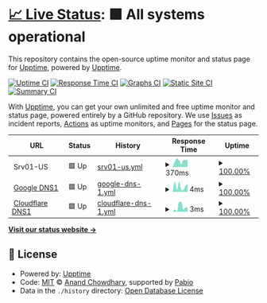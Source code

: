 # [📈 Live Status](https://lawlietr.github.io/upptime.doh.avpclub.uk): <!--live status--> **🟩 All systems operational**

This repository contains the open-source uptime monitor and status page for [Upptime](https://upptime.js.org), powered by [Upptime](https://github.com/upptime/upptime).

[![Uptime CI](https://github.com/Lawlietr/upptime.doh.avpclub.uk/workflows/Uptime%20CI/badge.svg)](https://github.com/Lawlietr/upptime.doh.avpclub.uk/actions?query=workflow%3A%22Uptime+CI%22)
[![Response Time CI](https://github.com/Lawlietr/upptime.doh.avpclub.uk/workflows/Response%20Time%20CI/badge.svg)](https://github.com/Lawlietr/upptime.doh.avpclub.uk/actions?query=workflow%3A%22Response+Time+CI%22)
[![Graphs CI](https://github.com/Lawlietr/upptime.doh.avpclub.uk/workflows/Graphs%20CI/badge.svg)](https://github.com/Lawlietr/upptime.doh.avpclub.uk/actions?query=workflow%3A%22Graphs+CI%22)
[![Static Site CI](https://github.com/Lawlietr/upptime.doh.avpclub.uk/workflows/Static%20Site%20CI/badge.svg)](https://github.com/Lawlietr/upptime.doh.avpclub.uk/actions?query=workflow%3A%22Static+Site+CI%22)
[![Summary CI](https://github.com/Lawlietr/upptime.doh.avpclub.uk/workflows/Summary%20CI/badge.svg)](https://github.com/Lawlietr/upptime.doh.avpclub.uk/actions?query=workflow%3A%22Summary+CI%22)

With [Upptime](https://upptime.js.org), you can get your own unlimited and free uptime monitor and status page, powered entirely by a GitHub repository. We use [Issues](https://github.com/upptime/upptime/issues) as incident reports, [Actions](https://github.com/Lawlietr/upptime.doh.avpclub.uk/actions) as uptime monitors, and [Pages](https://demo.upptime.js.org) for the status page.

<!--start: status pages-->
<!-- This summary is generated by Upptime (https://github.com/upptime/upptime) -->
<!-- Do not edit this manually, your changes will be overwritten -->
<!-- prettier-ignore -->
| URL | Status | History | Response Time | Uptime |
| --- | ------ | ------- | ------------- | ------ |
| <img alt="" src="https://icons.duckduckgo.com/ip3/null.ico" height="13"> Srv01-US | 🟩 Up | [srv01-us.yml](https://github.com/Lawlietr/upptime.doh.avpclub.uk/commits/HEAD/history/srv01-us.yml) | <details><summary><img alt="Response time graph" src="./graphs/srv01-us/response-time-week.png" height="20"> 370ms</summary><br><a href="https://Lawlietr.github.io/upptime.doh.avpclub.uk/history/srv01-us"><img alt="Response time 352" src="https://img.shields.io/endpoint?url=https%3A%2F%2Fraw.githubusercontent.com%2FLawlietr%2Fupptime.doh.avpclub.uk%2FHEAD%2Fapi%2Fsrv01-us%2Fresponse-time.json"></a><br><a href="https://Lawlietr.github.io/upptime.doh.avpclub.uk/history/srv01-us"><img alt="24-hour response time 422" src="https://img.shields.io/endpoint?url=https%3A%2F%2Fraw.githubusercontent.com%2FLawlietr%2Fupptime.doh.avpclub.uk%2FHEAD%2Fapi%2Fsrv01-us%2Fresponse-time-day.json"></a><br><a href="https://Lawlietr.github.io/upptime.doh.avpclub.uk/history/srv01-us"><img alt="7-day response time 370" src="https://img.shields.io/endpoint?url=https%3A%2F%2Fraw.githubusercontent.com%2FLawlietr%2Fupptime.doh.avpclub.uk%2FHEAD%2Fapi%2Fsrv01-us%2Fresponse-time-week.json"></a><br><a href="https://Lawlietr.github.io/upptime.doh.avpclub.uk/history/srv01-us"><img alt="30-day response time 352" src="https://img.shields.io/endpoint?url=https%3A%2F%2Fraw.githubusercontent.com%2FLawlietr%2Fupptime.doh.avpclub.uk%2FHEAD%2Fapi%2Fsrv01-us%2Fresponse-time-month.json"></a><br><a href="https://Lawlietr.github.io/upptime.doh.avpclub.uk/history/srv01-us"><img alt="1-year response time 352" src="https://img.shields.io/endpoint?url=https%3A%2F%2Fraw.githubusercontent.com%2FLawlietr%2Fupptime.doh.avpclub.uk%2FHEAD%2Fapi%2Fsrv01-us%2Fresponse-time-year.json"></a></details> | <details><summary><a href="https://Lawlietr.github.io/upptime.doh.avpclub.uk/history/srv01-us">100.00%</a></summary><a href="https://Lawlietr.github.io/upptime.doh.avpclub.uk/history/srv01-us"><img alt="All-time uptime 100.00%" src="https://img.shields.io/endpoint?url=https%3A%2F%2Fraw.githubusercontent.com%2FLawlietr%2Fupptime.doh.avpclub.uk%2FHEAD%2Fapi%2Fsrv01-us%2Fuptime.json"></a><br><a href="https://Lawlietr.github.io/upptime.doh.avpclub.uk/history/srv01-us"><img alt="24-hour uptime 100.00%" src="https://img.shields.io/endpoint?url=https%3A%2F%2Fraw.githubusercontent.com%2FLawlietr%2Fupptime.doh.avpclub.uk%2FHEAD%2Fapi%2Fsrv01-us%2Fuptime-day.json"></a><br><a href="https://Lawlietr.github.io/upptime.doh.avpclub.uk/history/srv01-us"><img alt="7-day uptime 100.00%" src="https://img.shields.io/endpoint?url=https%3A%2F%2Fraw.githubusercontent.com%2FLawlietr%2Fupptime.doh.avpclub.uk%2FHEAD%2Fapi%2Fsrv01-us%2Fuptime-week.json"></a><br><a href="https://Lawlietr.github.io/upptime.doh.avpclub.uk/history/srv01-us"><img alt="30-day uptime 100.00%" src="https://img.shields.io/endpoint?url=https%3A%2F%2Fraw.githubusercontent.com%2FLawlietr%2Fupptime.doh.avpclub.uk%2FHEAD%2Fapi%2Fsrv01-us%2Fuptime-month.json"></a><br><a href="https://Lawlietr.github.io/upptime.doh.avpclub.uk/history/srv01-us"><img alt="1-year uptime 100.00%" src="https://img.shields.io/endpoint?url=https%3A%2F%2Fraw.githubusercontent.com%2FLawlietr%2Fupptime.doh.avpclub.uk%2FHEAD%2Fapi%2Fsrv01-us%2Fuptime-year.json"></a></details>
| <img alt="" src="https://icons.duckduckgo.com/ip3/null.ico" height="13"> [Google DNS1](8.8.8.8) | 🟩 Up | [google-dns-1.yml](https://github.com/Lawlietr/upptime.doh.avpclub.uk/commits/HEAD/history/google-dns-1.yml) | <details><summary><img alt="Response time graph" src="./graphs/google-dns-1/response-time-week.png" height="20"> 4ms</summary><br><a href="https://Lawlietr.github.io/upptime.doh.avpclub.uk/history/google-dns-1"><img alt="Response time 4" src="https://img.shields.io/endpoint?url=https%3A%2F%2Fraw.githubusercontent.com%2FLawlietr%2Fupptime.doh.avpclub.uk%2FHEAD%2Fapi%2Fgoogle-dns-1%2Fresponse-time.json"></a><br><a href="https://Lawlietr.github.io/upptime.doh.avpclub.uk/history/google-dns-1"><img alt="24-hour response time 5" src="https://img.shields.io/endpoint?url=https%3A%2F%2Fraw.githubusercontent.com%2FLawlietr%2Fupptime.doh.avpclub.uk%2FHEAD%2Fapi%2Fgoogle-dns-1%2Fresponse-time-day.json"></a><br><a href="https://Lawlietr.github.io/upptime.doh.avpclub.uk/history/google-dns-1"><img alt="7-day response time 4" src="https://img.shields.io/endpoint?url=https%3A%2F%2Fraw.githubusercontent.com%2FLawlietr%2Fupptime.doh.avpclub.uk%2FHEAD%2Fapi%2Fgoogle-dns-1%2Fresponse-time-week.json"></a><br><a href="https://Lawlietr.github.io/upptime.doh.avpclub.uk/history/google-dns-1"><img alt="30-day response time 4" src="https://img.shields.io/endpoint?url=https%3A%2F%2Fraw.githubusercontent.com%2FLawlietr%2Fupptime.doh.avpclub.uk%2FHEAD%2Fapi%2Fgoogle-dns-1%2Fresponse-time-month.json"></a><br><a href="https://Lawlietr.github.io/upptime.doh.avpclub.uk/history/google-dns-1"><img alt="1-year response time 4" src="https://img.shields.io/endpoint?url=https%3A%2F%2Fraw.githubusercontent.com%2FLawlietr%2Fupptime.doh.avpclub.uk%2FHEAD%2Fapi%2Fgoogle-dns-1%2Fresponse-time-year.json"></a></details> | <details><summary><a href="https://Lawlietr.github.io/upptime.doh.avpclub.uk/history/google-dns-1">100.00%</a></summary><a href="https://Lawlietr.github.io/upptime.doh.avpclub.uk/history/google-dns-1"><img alt="All-time uptime 100.00%" src="https://img.shields.io/endpoint?url=https%3A%2F%2Fraw.githubusercontent.com%2FLawlietr%2Fupptime.doh.avpclub.uk%2FHEAD%2Fapi%2Fgoogle-dns-1%2Fuptime.json"></a><br><a href="https://Lawlietr.github.io/upptime.doh.avpclub.uk/history/google-dns-1"><img alt="24-hour uptime 100.00%" src="https://img.shields.io/endpoint?url=https%3A%2F%2Fraw.githubusercontent.com%2FLawlietr%2Fupptime.doh.avpclub.uk%2FHEAD%2Fapi%2Fgoogle-dns-1%2Fuptime-day.json"></a><br><a href="https://Lawlietr.github.io/upptime.doh.avpclub.uk/history/google-dns-1"><img alt="7-day uptime 100.00%" src="https://img.shields.io/endpoint?url=https%3A%2F%2Fraw.githubusercontent.com%2FLawlietr%2Fupptime.doh.avpclub.uk%2FHEAD%2Fapi%2Fgoogle-dns-1%2Fuptime-week.json"></a><br><a href="https://Lawlietr.github.io/upptime.doh.avpclub.uk/history/google-dns-1"><img alt="30-day uptime 100.00%" src="https://img.shields.io/endpoint?url=https%3A%2F%2Fraw.githubusercontent.com%2FLawlietr%2Fupptime.doh.avpclub.uk%2FHEAD%2Fapi%2Fgoogle-dns-1%2Fuptime-month.json"></a><br><a href="https://Lawlietr.github.io/upptime.doh.avpclub.uk/history/google-dns-1"><img alt="1-year uptime 100.00%" src="https://img.shields.io/endpoint?url=https%3A%2F%2Fraw.githubusercontent.com%2FLawlietr%2Fupptime.doh.avpclub.uk%2FHEAD%2Fapi%2Fgoogle-dns-1%2Fuptime-year.json"></a></details>
| <img alt="" src="https://icons.duckduckgo.com/ip3/null.ico" height="13"> [Cloudflare DNS1](1.1.1.1) | 🟩 Up | [cloudflare-dns-1.yml](https://github.com/Lawlietr/upptime.doh.avpclub.uk/commits/HEAD/history/cloudflare-dns-1.yml) | <details><summary><img alt="Response time graph" src="./graphs/cloudflare-dns-1/response-time-week.png" height="20"> 3ms</summary><br><a href="https://Lawlietr.github.io/upptime.doh.avpclub.uk/history/cloudflare-dns-1"><img alt="Response time 3" src="https://img.shields.io/endpoint?url=https%3A%2F%2Fraw.githubusercontent.com%2FLawlietr%2Fupptime.doh.avpclub.uk%2FHEAD%2Fapi%2Fcloudflare-dns-1%2Fresponse-time.json"></a><br><a href="https://Lawlietr.github.io/upptime.doh.avpclub.uk/history/cloudflare-dns-1"><img alt="24-hour response time 3" src="https://img.shields.io/endpoint?url=https%3A%2F%2Fraw.githubusercontent.com%2FLawlietr%2Fupptime.doh.avpclub.uk%2FHEAD%2Fapi%2Fcloudflare-dns-1%2Fresponse-time-day.json"></a><br><a href="https://Lawlietr.github.io/upptime.doh.avpclub.uk/history/cloudflare-dns-1"><img alt="7-day response time 3" src="https://img.shields.io/endpoint?url=https%3A%2F%2Fraw.githubusercontent.com%2FLawlietr%2Fupptime.doh.avpclub.uk%2FHEAD%2Fapi%2Fcloudflare-dns-1%2Fresponse-time-week.json"></a><br><a href="https://Lawlietr.github.io/upptime.doh.avpclub.uk/history/cloudflare-dns-1"><img alt="30-day response time 3" src="https://img.shields.io/endpoint?url=https%3A%2F%2Fraw.githubusercontent.com%2FLawlietr%2Fupptime.doh.avpclub.uk%2FHEAD%2Fapi%2Fcloudflare-dns-1%2Fresponse-time-month.json"></a><br><a href="https://Lawlietr.github.io/upptime.doh.avpclub.uk/history/cloudflare-dns-1"><img alt="1-year response time 3" src="https://img.shields.io/endpoint?url=https%3A%2F%2Fraw.githubusercontent.com%2FLawlietr%2Fupptime.doh.avpclub.uk%2FHEAD%2Fapi%2Fcloudflare-dns-1%2Fresponse-time-year.json"></a></details> | <details><summary><a href="https://Lawlietr.github.io/upptime.doh.avpclub.uk/history/cloudflare-dns-1">100.00%</a></summary><a href="https://Lawlietr.github.io/upptime.doh.avpclub.uk/history/cloudflare-dns-1"><img alt="All-time uptime 100.00%" src="https://img.shields.io/endpoint?url=https%3A%2F%2Fraw.githubusercontent.com%2FLawlietr%2Fupptime.doh.avpclub.uk%2FHEAD%2Fapi%2Fcloudflare-dns-1%2Fuptime.json"></a><br><a href="https://Lawlietr.github.io/upptime.doh.avpclub.uk/history/cloudflare-dns-1"><img alt="24-hour uptime 100.00%" src="https://img.shields.io/endpoint?url=https%3A%2F%2Fraw.githubusercontent.com%2FLawlietr%2Fupptime.doh.avpclub.uk%2FHEAD%2Fapi%2Fcloudflare-dns-1%2Fuptime-day.json"></a><br><a href="https://Lawlietr.github.io/upptime.doh.avpclub.uk/history/cloudflare-dns-1"><img alt="7-day uptime 100.00%" src="https://img.shields.io/endpoint?url=https%3A%2F%2Fraw.githubusercontent.com%2FLawlietr%2Fupptime.doh.avpclub.uk%2FHEAD%2Fapi%2Fcloudflare-dns-1%2Fuptime-week.json"></a><br><a href="https://Lawlietr.github.io/upptime.doh.avpclub.uk/history/cloudflare-dns-1"><img alt="30-day uptime 100.00%" src="https://img.shields.io/endpoint?url=https%3A%2F%2Fraw.githubusercontent.com%2FLawlietr%2Fupptime.doh.avpclub.uk%2FHEAD%2Fapi%2Fcloudflare-dns-1%2Fuptime-month.json"></a><br><a href="https://Lawlietr.github.io/upptime.doh.avpclub.uk/history/cloudflare-dns-1"><img alt="1-year uptime 100.00%" src="https://img.shields.io/endpoint?url=https%3A%2F%2Fraw.githubusercontent.com%2FLawlietr%2Fupptime.doh.avpclub.uk%2FHEAD%2Fapi%2Fcloudflare-dns-1%2Fuptime-year.json"></a></details>

<!--end: status pages-->

[**Visit our status website →**](https://lawlietr.github.io/upptime.doh.avpclub.uk)

## 📄 License

- Powered by: [Upptime](https://lawlietr.github.io/upptime.doh.avpclub.uk)
- Code: [MIT](./LICENSE) © [Anand Chowdhary](https://anandchowdhary.com), supported by [Pabio](https://pabio.com)
- Data in the `./history` directory: [Open Database License](https://opendatacommons.org/licenses/odbl/1-0/)
